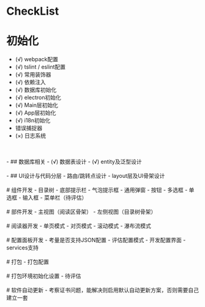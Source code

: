 # CheckList
# 初始化
- (√) webpack配置
- (√) tslint / eslint配置
- (√) 常用装饰器
- (√) 依赖注入
- (√) 数据库初始化
- (√) electron初始化
- (√) Main层初始化
- (√) App层初始化
- (√) i18n初始化
- 错误捕捉器
- (×) 日志系统
<br>
<br>
- ## 数据库相关
- (√) 数据表设计
- (√) entity及泛型设计
<br>
<br>
- ## UI设计与代码分层
- 路由/跳转点设计
- layout层及UI骨架设计
<br>
<br>
# 组件开发
- 目录树
- 底部提示栏
- 气泡提示框
- 通用弹窗
- 按钮
- 多选框
- 单选框
- 输入框
- 菜单栏（待评估）
<br>
<br>
# 部件开发
- 主视图（阅读区骨架）
- 左侧视图（目录树骨架）
<br>
<br>
# 阅读器开发
- 单页模式
- 对页模式
- 滚动模式
- 瀑布流模式
<br>
<br>
# 配置面板开发
- 考量是否支持JSON配置
- 评估配置模式
- 开发配置界面
- services支持
<br>
<br>
# 打包
- 打包配置
<br>
<br>
# 打包环境初始化设置
- 待评估
<br>
<br>
# 软件自动更新
- 考察证书问题，能解决则启用默认自动更新方案，否则需要自己建立一套
